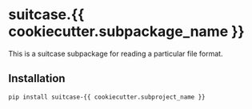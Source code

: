# suitcase.{{ cookiecutter.subpackage_name }}

This is a suitcase subpackage for reading a particular file format.

## Installation

```
pip install suitcase-{{ cookiecutter.subproject_name }}
```
